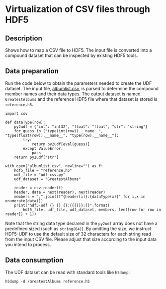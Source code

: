 # Virtualization of CSV files through HDF5

## Description

Shows how to map a CSV file to HDF5. The input file is converted into a
compound dataset that can be inspected by existing HDF5 tools.

## Data preparation

Run the code below to obtain the parameters needed to create the UDF dataset.
The input file, [albumlist.csv](https://github.com/Currie32/500-Greatest-Albums),
is parsed to determine the compound member names and their data types. The
output dataset is named `GreatestAlbums` and the reference HDF5 file where
that dataset is stored is `reference.h5`.

```
import csv

def dataType(row):
    py2udf = {"int": "int32", "float": "float", "str": "string"}
    for guess in ["type(int(row)).__name__", "type(float(row)).__name__", "type(row).__name__"]:
        try:
            return py2udf[eval(guess)]
        except ValueError:
            pass
    return py2udf["str"]

with open("albumlist.csv", newline="") as f:
    hdf5_file = "reference.h5"
    udf_file = "udf-csv.py"
    udf_dataset = "GreatestAlbums"

    reader = csv.reader(f)
    header, data = next(reader), next(reader)
    members = ",".join([f"{header[i]}:{dataType(x)}" for i,x in enumerate(data)])
    print("hdf5-udf {} {} {}:{{{}}}:{}".format(
        hdf5_file, udf_file, udf_dataset, members, len([row for row in reader]) + 1))
```

Note that the string data type declared in the `py2udf` array does not have a
predefined sized (such as `string(64)`). By omitting the size, we instruct
HDF5-UDF to use the default size of 32 characters for each string read from
the input CSV file. Please adjust that size according to the input data you
intend to process.

## Data consumption

The UDF dataset can be read with standard tools like `h5dump`:

```
h5dump -d /GreatestAlbums reference.h5
```
